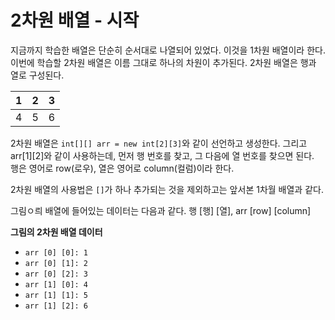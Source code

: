 # 2차원 배열 - 시작
지금까지 학습한 배열은 단순히 순서대로 나열되어 있었다. 이것을 1차원 배열이라 한다. <br/>
이번에 학습할 2차원 배열은 이름 그대로 하나의 차원이 추가된다. 2차원 배열은 행과 열로 구성된다.

| 1 | 2 | 3 |
|---|---|---|
| 4 | 5 | 6 |

2차원 배열은 `int[][] arr = new int[2][3]`와 같이 선언하고 생성한다. 그리고 arr\[1]\[2]와 같이 사용하는데,
먼저 행 번호를 찾고, 그 다음에 열 번호를 찾으면 된다. <br/>
행은 영어로 row(로우), 열은 영어로 column(컬럼)이라 한다.

2차원 배열의 사용법은 `[]`가 하나 추가되는 것을 제외하고는 앞서본 1차월 배열과 같다.

그림ㅇ릐 배열에 들어있는 데이터는 다음과 같다.
행 \[행] \[열], arr \[row] \[column]

**그림의 2차원 배열 데이터**
- `arr [0] [0]: 1`
- `arr [0] [1]: 2`
- `arr [0] [2]: 3`
- `arr [1] [0]: 4`
- `arr [1] [1]: 5`
- `arr [1] [2]: 6`